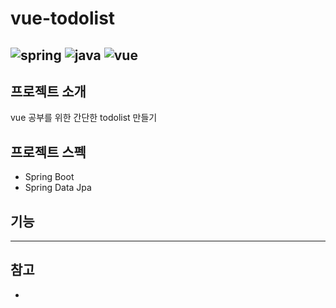# vue-todolist
![spring](https://img.shields.io/badge/Spring%20boot-2.1.5.RELEASE-green)
![java](https://img.shields.io/badge/Java-8-blue)
![vue](https://img.shields.io/badge/node-10.16.3-brown)
---
## 프로젝트 소개
vue 공부를 위한 간단한 todolist 만들기
## 프로젝트 스펙
- Spring Boot
- Spring Data Jpa
## 기능
---
## 참고
- 

